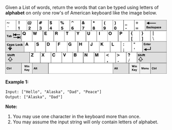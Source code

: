 Given a List of words, return the words that can be typed using letters of **alphabet** on only one row's of American keyboard like the image below.

![American keyboard](keyboard.png)

**Example 1:**
```
Input: ["Hello", "Alaska", "Dad", "Peace"]
Output: ["Alaska", "Dad"]
```

**Note:**
1. You may use one character in the keyboard more than once.
2. You may assume the input string will only contain letters of alphabet.
